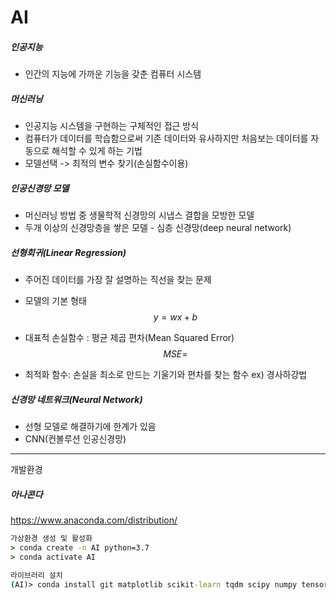 # AI

##### 인공지능

- 인간의 지능에 가까운 기능을 갖춘 컴퓨터 시스템

##### 머신러닝

- 인공지능 시스템을 구현하는 구체적인 접근 방식
- 컴퓨터가 데이터를 학습함으로써 기존 데이터와 유사하지만 처음보는 데이터를 자동으로 해석할 수 있게 하는 기법
- 모델선택 -> 최적의 변수 찾기(손실함수이용) 

##### 인공신경망 모델

- 머신러닝 방법 중 생물학적 신경망의 시냅스 결합을 모방한 모델
- 두개 이상의 신경망층을 쌓은 모델 - 심층 신경망(deep neural network)

##### 선형회귀(Linear Regression)

- 주어진 데이터를 가장 잘 설명하는 직선을 찾는 문제

- 모델의 기본 형태 
  $$
  y=wx + b
  $$

- 대표적 손실함수 : 평균 제곱 편차(Mean Squared Error)
  $$
  MSE =
  $$

- 최적화 함수: 손실을 최소로 만드는 기울기와 편차를 찾는 함수 ex) 경사하강법

##### 신경망 네트워크(Neural Network)

- 선형 모델로 해결하기에 한계가 있음
- CNN(컨볼루션 인공신경망)





--------

개발환경

##### 아나콘다

https://www.anaconda.com/distribution/

```cmd
가상환경 생성 및 활성화
> conda create -n AI python=3.7
> conda activate AI

라이브러리 설치
(AI)> conda install git matplotlib scikit-learn tqdm scipy numpy tensorflow-gpu==2.0.0
```

